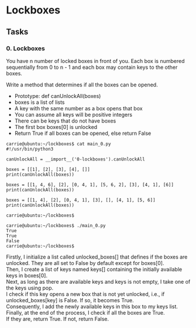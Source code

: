 # Lockboxes

## Tasks

### 0. Lockboxes
You have n number of locked boxes in front of you. Each box is numbered sequentially from 0 to n - 1 and each box may contain keys to the other boxes.<br>

Write a method that determines if all the boxes can be opened.

- Prototype: def canUnlockAll(boxes)
- boxes is a list of lists
- A key with the same number as a box opens that box
- You can assume all keys will be positive integers
 - There can be keys that do not have boxes
- The first box boxes[0] is unlocked
- Return True if all boxes can be opened, else return False
```
carrie@ubuntu:~/lockboxes$ cat main_0.py
#!/usr/bin/python3

canUnlockAll = __import__('0-lockboxes').canUnlockAll

boxes = [[1], [2], [3], [4], []]
print(canUnlockAll(boxes))

boxes = [[1, 4, 6], [2], [0, 4, 1], [5, 6, 2], [3], [4, 1], [6]]
print(canUnlockAll(boxes))

boxes = [[1, 4], [2], [0, 4, 1], [3], [], [4, 1], [5, 6]]
print(canUnlockAll(boxes))

carrie@ubuntu:~/lockboxes$
```
```
carrie@ubuntu:~/lockboxes$ ./main_0.py
True
True
False
carrie@ubuntu:~/lockboxes$
```

Firstly, I initialize a list called unlocked_boxes[] that defines if the boxes are unlocked. They are all set to False by default except for boxes[0].
<br>
Then, I create a list of keys named keys[] containing the initially available keys in boxes[0].
<br>
Next, as long as there are available keys and keys is not empty, I take one of the keys using pop.
<br>
I check if this key opens a new box that is not yet unlocked, i.e., if unlocked_boxes[key] is False. If so, it becomes True.
<br>
Consequently, I add the newly available keys in this box to my keys list.
Finally, at the end of the process, I check if all the boxes are True.
<br>
If they are, return True.
If not, return False.
